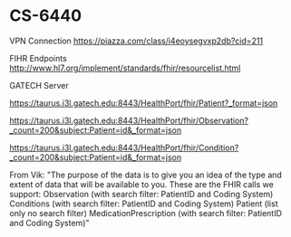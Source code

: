 # CS-6440


VPN Connection https://piazza.com/class/i4eoysegvxp2db?cid=211

FIHR Endpoints http://www.hl7.org/implement/standards/fhir/resourcelist.html

GATECH Server 

https://taurus.i3l.gatech.edu:8443/HealthPort/fhir/Patient?_format=json

https://taurus.i3l.gatech.edu:8443/HealthPort/fhir/Observation?_count=200&subject:Patient=id&_format=json

https://taurus.i3l.gatech.edu:8443/HealthPort/fhir/Condition?_count=200&subject:Patient=id&_format=json

From Vik:
"The purpose of the data is to give you an idea of the type and extent of data that will be available to you.  These are the FHIR calls we support: 
Observation (with search filter: PatientID and Coding System)
Conditions (with search filter: PatientID and Coding System)
Patient (list only no search filter)
MedicationPrescription (with search filter: PatientID and Coding System)"
